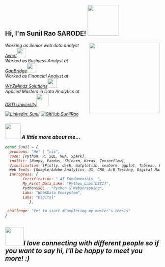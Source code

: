 <h2> Hi, I'm Sunil Rao SARODE! <img src="https://media.giphy.com/media/efekGoJMGlbpolOC1F/giphy.gif" width="100"></h2>
<img align='right' src="https://media1.tenor.com/images/b966ebe108e1ce2dfe13238ed6757ea4/tenor.gif?itemid=12229643" width="230">
<p><em>Working as Senior web data analyst <a href="https://fr.farnell.com/">Avnet</a><img src="https://media.giphy.com/media/WUlplcMpOCEmTGBtBW/giphy.gif" width="30">
</br><em>Worked as Business Analyst at <a href="http://gapbridgesoft.com/">GapBridge</a><img src="https://media.giphy.com/media/WUlplcMpOCEmTGBtBW/giphy.gif" width="30"></br>Worked as Financial Analyst at <a href="https://www.wyzmindz.com/">WYZMindz Solutions</a><img src="https://media.giphy.com/media/WUlplcMpOCEmTGBtBW/giphy.gif" width="30"></br>Applied Masters in Data Analytics at <a href="https://www.datasciencetech.institute/">DSTI University</a><img src="https://media1.tenor.com/images/533ff46997a48a366cad44d8eb2a2ff6/tenor.gif?itemid=10604108" width="40">
</em></p>

[![Linkedin: Sunil](https://img.shields.io/badge/-Sunil-blue?style=flat-square&logo=Linkedin&logoColor=white&link=https://www.linkedin.com/in/sunil-rao-sarode-193569a4/)](https://www.linkedin.com/in/sunil-rao-sarode-193569a4/)
[![GitHub SunilRao](https://img.shields.io/github/followers/SunilRao?label=follow&style=social)](https://github.com/Sunil-code37)


### <img src="https://media.giphy.com/media/VgCDAzcKvsR6OM0uWg/giphy.gif" width="50"> A little more about me...

```javascript
const Sunil = {
  pronouns: "He" | "his",
  code: [Python, R, SQL, VBA, Spark],
  toolkit: [Numpy, Pandas, Sklearn, Keras, Tensorflow],
  Visualisation: [Plotly, dash, matplotlib, seaborn, ggplot, Tableau, Power Bi],
  Web Tools: [Google/Adobe Analytics, UX, CRO, A/B Testing, Digital Marketing, SEO, PPC],
  InProgress: {
		Certification: " AI Fundamentals  ",
		My_First_Data_Lake: "Python_Labs[DSTI]",
		Python&SQL : "Python & Webscrapping",
		Labs: "Web&Data Ecosystem",
		Labs: "Digital"
	       },
 
 challenge: "Yet to start #Completing my master's thesis"
}
```
<img src="https://media.giphy.com/media/LnQjpWaON8nhr21vNW/giphy.gif" width="60"><em><b>I love connecting with different people</b> so if you want to say <b>hi, I'll be happy to meet you more!</b> :)</em>
---
